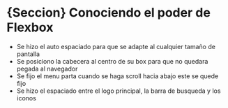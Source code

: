 <h1>{Seccion} Conociendo el poder de Flexbox</h1>
<ul>
<li>Se hizo el auto espaciado para que se adapte al cualquier tamaño de pantalla</li>
<li>Se posiciono la cabecera al centro de su box para que no quedara pegada al navegador</li>
<li>Se fijo el menu parta cuando se haga scroll hacia abajo este se quede fijo</li>
<li>Se hizo el espaciado entre el logo principal, la barra de busqueda y los iconos</li>
</ul>